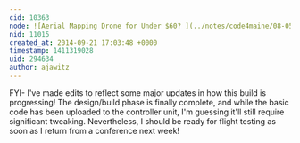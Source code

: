 ```yaml
---
cid: 10363
node: ![Aerial Mapping Drone for Under $60? ](../notes/code4maine/08-05-2014/aerial-mapping-drone-for-under-60)
nid: 11015
created_at: 2014-09-21 17:03:48 +0000
timestamp: 1411319028
uid: 294634
author: ajawitz
---
```


FYI- I've made edits to reflect some major updates in how this build is progressing!  The design/build phase is finally complete, and while the basic code has been uploaded to the controller unit, I'm guessing it'll still require significant tweaking.  Nevertheless, I should be ready for flight testing as soon as I return from a conference next week!